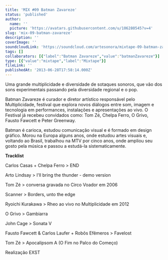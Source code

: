 ```yaml
---
title: 'MIX #09 Batman Zavareze'
status: 'published'
author:
  name: ''
  picture: 'https://avatars.githubusercontent.com/u/106280545?v=4'
slug: 'mix-09-batman-zavareze'
description: ''
coverImage: ''
soundcloudLink: 'https://soundcloud.com/artesonora/mixtape-09-batman-zavareze?in=artesonora/sets/programas2013&si=30c9c5c86a5e4f7d87363e2d7a112aac&utm_source=clipboard&utm_medium=text&utm_campaign=social_sharing'
tags: []
collaborators: [{"label":"Batman Zavareze","value":"batmanZavareze"}]
type: [{"value":"mixtape","label":"Mixtape"}]
fileLink: ''
publishedAt: '2013-06-28T17:58:14.000Z'
---
```


Uma grande multiplicidade e diversidade de sotaques sonoros, que vão dos sons experimentais passando pela diversidade regional e o pop.

Batman Zavareze é curador e diretor artístico responsável pelo Multiplicidade, festival que explora novos diálogos entre som, imagem e tecnologia em performances, instalações e apresentações ao vivo. O Festival já recebeu convidados como: Tom Zé, Chelpa Ferro, O Grivo, Fausto Fawcett e Peter Greenway.

Batman é carioca, estudou comunicação visual e é formado em design gráfico. Morou na Europa alguns anos, onde estudou artes visuais e, voltando ao Brasil, trabalhou na MTV por cinco anos, onde ampliou seu gosto pela música e passou a estudá-la sistematicamente.

**Tracklist**

Carlos Casas + Chelpa Ferro &gt; END

Arto Lindsay &gt; I'll bring the thunder - demo version

Tom Zé &gt; conversa gravada no Circo Voador em 2006

Scanner &gt; Borders, unto the edge

Ryoichi Kurakawa &gt; Rheo ao vivo no Multiplicidade em 2012

O Grivo &gt; Gambiarra

John Cage &gt; Sonata V

Fausto Fawcett & Carlos Laufer + Robôs Efêmeros &gt; Favelost

Tom Zé &gt; Apocalipsom A (O Fim no Palco do Começo)

Realização EXST
